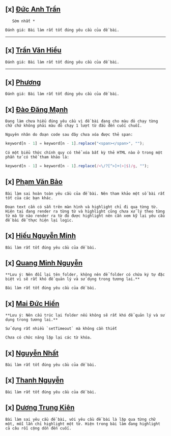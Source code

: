 ## [x] [Đức Anh Trần](https://github.com/ducanhtranptit/F8_Homework/tree/main/Buoi5)

       Sớm nhất *

    Đánh giá: Bài làm rất tốt đúng yêu cầu của đề bài.

---

## [x] [Trần Văn Hiểu](https://github.com/tuilahieu/nodejs/blob/main/exercise/day5/index.html)

    Đánh giá: Bài làm rất tốt đúng yêu cầu của đề bài.

---

## [x] [Phương](https://github.com/phuongnd168/back-end-f8/tree/main/Buoi5)

    Đánh giá: Bài làm rất tốt đúng yêu cầu của đề bài.

## [x] [Đào Đăng Mạnh](https://github.com/Dangmanh2001/f8_BE_k1/tree/main/Baitapbuoi5)

    Đang làm chưa hiểu đúng yêu cầu vì đề bài đang cho màu đỏ chạy từng chữ chứ không phải màu đỏ chạy 1 lượt từ đầu đến cuối chuỗi.

    Nguyên nhân do đoạn code sau đây chưa xóa được thẻ span:

```js
keyword[n - 1] = keyword[n - 1].replace("<span></span>", "");
```

    Có một biểu thức chính quy có thể xóa bất kỳ thẻ HTML nào ở trong một phần tử có thể tham khảo là:

```js
keyword[n - 1] = keyword[n - 1].replace(/<\/?[^>]+(>|$)/g, "");
```

## [x] [Phạm Văn Bảo](https://github.com/baodepzai01/f8-back-end-k1/tree/main/BTVN/BTVNB5)

    Bài làm sai hoàn toàn yêu cầu của đề bài. Nên tham khảo một số bài rất tốt của các bạn khác.

    Đoạn text cần có sẵn trên màn hình và highlight chỉ đi qua từng từ. Hiện tại đang render ra từng từ và highlight cũng chưa xử lý theo từng từ mà từ nào render ra từ đó được highlight nên cần xem kỹ lại yêu cầu đề bài để thực hiện lại logic.

## [x] [Hiếu Nguyễn Minh](https://github.com/hiusnguyen201/F8-Exercise/blob/main/Lab05/lab05.html)

    Bài làm rất tốt đúng yêu cầu của đề bài.

## [x] [Quang Minh Nguyễn](https://github.com/wex-alacrity/F8_BE_QuangMinh/tree/main/Buoi%205)

    **Lưu ý: Nên đổi lại tên folder, không nên để folder có chứa ký tự đặc biệt vì sẽ rất khó để quản lý và sử dụng trong tương lai.**

    Bài làm rất tốt đúng yêu cầu của đề bài.

## [x] [Mai Đức Hiền](https://github.com/maiduchien23/F8-BE/blob/main/F8_BE/f8_nodejs/homeword/day05/)

    **Lưu ý: Nên cấu trúc lại folder nếu không sẽ rất khó để quản lý và sử dụng trong tương lai.**

    Sử dụng rất nhiều `setTimeout` mà không cần thiết

    Chưa có chức năng lặp lại các từ khóa.

## [x] [Nguyễn Nhất](https://github.com/NguyenNhat04/f8-backend-k1/tree/main/day-5)

    Bài làm rất tốt đúng yêu cầu của đề bài.

## [x] [Thanh Nguyễn](https://github.com/nguyenducthanh04/f8-backend-k1.git)

    Bài làm rất tốt đúng yêu cầu của đề bài.

## [x] [Dương Trung Kiên](https://github.com/Kpa02/F8_Backend/tree/main/BaiTapB5)

    Bài làm sai yêu cầu đề bài, với yêu cầu đề bài là lặp qua từng chữ một, mỗi lần chỉ highlight một từ. Hiện trong bài làm đang highlight cả câu rồi cộng dồn đến cuối.
